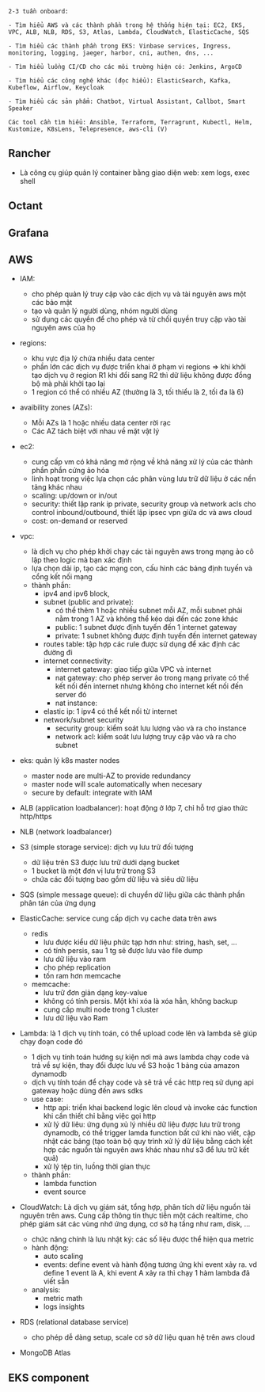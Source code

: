 
```
2-3 tuần onboard:

- Tìm hiểu AWS và các thành phần trong hệ thống hiện tại: EC2, EKS, VPC, ALB, NLB, RDS, S3, Atlas, Lambda, CloudWatch, ElasticCache, SQS

- Tìm hiểu các thành phần trong EKS: Vinbase services, Ingress, monitoring, logging, jaeger, harbor, cni, authen, dns, ...

- Tìm hiểu luồng CI/CD cho các môi trường hiện có: Jenkins, ArgoCD

- Tìm hiểu các công nghệ khác (đọc hiểu): ElasticSearch, Kafka, Kubeflow, Airflow, Keycloak

- Tìm hiểu các sản phẩm: Chatbot, Virtual Assistant, Callbot, Smart Speaker
```

```
Các tool cần tìm hiểu: Ansible, Terraform, Terragrunt, Kubectl, Helm, Kustomize, K8sLens, Telepresence, aws-cli (V)
```

## Rancher
- Là công cụ giúp quản lý container bằng giao diện web: xem logs, exec shell

## Octant

## Grafana

## AWS
- IAM: 
  - cho phép quản lý truy cập vào các dịch vụ và tài nguyên aws một các bảo mật
  - tạo và quản lý người dùng, nhóm người dùng
  - sử dụng các quyền để cho phép và từ chối quyền truy cập vào tài nguyên aws của họ

- regions:
  - khu vực địa lý chứa nhiều data center
  - phần lớn các dịch vụ được triển khai ở phạm vi regions => khi khởi tạo dịch vụ ở region R1 khi đổi sang R2 thì dữ liệu không được đồng bộ mà phải khởi tạo lại
  - 1 region có thể có nhiều AZ (thường là 3, tối thiểu là 2, tối đa là 6)

- avaibility zones (AZs):
  - Mỗi AZs là 1 hoặc nhiều data center rời rạc
  - Các AZ tách biệt với nhau về mặt vật lý

- ec2: 
  - cung cấp vm có khả năng mở rộng về khả năng xử lý của các thành phần phần cứng ảo hóa
  - linh hoạt trong việc lựa chọn các phân vùng lưu trữ dữ liệu ở các nền tảng khác nhau 
  - scaling: up/down or in/out
  - security: thiết lập rank ip private, security group và network acls cho control inbound/outbound, thiết lập ipsec vpn giữa dc và aws cloud
  - cost: on-demand or reserved

- vpc:
  - là dịch vụ cho phép khởi chạy các tài nguyên aws trong mạng ảo cô lập theo logic mà bạn xác định
  - lựa chọn dải ip, tạo các mạng con, cấu hình các bảng định tuyến và cổng kết nối mạng
  - thành phần: 
    - ipv4 and ipv6 block, 
    - subnet (public and private): 
      - có thể thêm 1 hoặc nhiều subnet mỗi AZ, mỗi subnet phải nằm trong 1 AZ và không thể kéo daì đến các zone khác
      - public: 1 subnet được định tuyến đến 1 internet gateway
      - private: 1 subnet không được định tuyến đến internet gateway
    - routes table: tập hợp các rule được sử dụng để xác định các đường đi
    - internet connectivity:
      - internet gateway: giao tiếp giữa VPC và internet
      - nat gateway: cho phép server ảo trong mạng private có thể kết nối đến internet nhưng không cho internet kết nối đến server đó 
      - nat instance: 
    - elastic ip: 1 ipv4 có thể kết nối từ internet
    - network/subnet security
      - security group: kiểm soát lưu lượng vào và ra cho instance
      - network acl: kiểm soát lưu lượng truy cập vào và ra cho subnet

- eks: quản lý k8s master nodes
  - master node are multi-AZ to provide redundancy
  - master node will scale automatically when necesary
  - secure by default: integrate with IAM 

- ALB (application loadbalancer): hoạt động ở lớp 7, chỉ hỗ trợ giao thức http/https
- NLB (network loadbalancer)
- S3 (simple storage service): dịch vụ lưu trữ đối tượng
  - dữ liệu trên S3 được lưu trữ dưới dạng bucket
  - 1 bucket là một đơn vị lưu trữ trong S3
  - chứa các đối tượng bao gồm dữ liệu và siêu dữ liệu
- SQS (simple message queue): di chuyển dữ liệu giữa các thành phần phân tán của ứng dụng 
- ElasticCache: service cung cấp dịch vụ cache data trên aws
  - redis
    - lưu được kiểu dữ liệu phức tạp hơn như: string, hash, set, ...
    - có tính persis, sau 1 tg sẽ được lưu vào file dump
    - lưu dữ liệu vào ram
    - cho phép replication
    - tốn ram hơn memcache
  - memcache:
    - lưu trữ đơn giản dạng key-value
    - không có tính persis. Một khi xóa là xóa hẳn, không backup
    - cung cấp multi node trong 1 cluster
    - lưu dữ liệu vào Ram

- Lambda: là 1 dịch vụ tính toán, có thể upload code lên và lambda sẽ giúp chạy đoạn code đó
  - 1 dịch vụ tính toán hướng sự kiện nơi mà aws lambda chạy code và trả về sự kiện, thay đổi được lưu về S3 hoặc 1 bảng của amazon dynamodb
  - dịch vụ tính toán để chạy code và sẽ trả về các http req sử dụng api gateway hoặc dùng đến aws sdks
  - use case:
    - http api: triển khai backend logic lên cloud và invoke các function khi cần thiết chỉ bằng việc gọi http 
    - xử lý dữ liêu: ứng dụng xủ lý nhiều dữ liệu được lưu trữ trong dynamodb, có thể trigger lamda function bất cứ khi nào viết, cập nhật các bảng (tạo toàn bộ quy trình xử lý dữ liệu bằng cách kết hợp các nguồn tài nguyên aws khác nhau như s3 để lưu trữ kết quả)
    - xử lý tệp tin, luồng thời gian thực
  - thành phần:
    - lambda function
    - event source
  
- CloudWatch: Là dịch vụ giám sát, tổng hợp, phân tích dữ liệu nguồn tài nguyên trên aws. Cung cấp thông tin thực tiễn một cách realtime, cho phép giám sát các vùng nhớ ứng dụng, cơ sở hạ tầng như ram, disk, ...
  - chức năng chính là lưu nhật ký: các số liệu được thể hiện qua metric
  - hành động:
    - auto scaling
    - events: define event và hành động tương ứng khi event xảy ra. vd define 1 event là A, khi event A xảy ra thì chạy 1 hàm lambda đã viết sẵn
  - analysis:
    - metric math
    - logs insights
- RDS (relational database service)
  - cho phép dễ dàng setup, scale cơ sở dữ liệu quan hệ trên aws cloud
- MongoDB Atlas

## EKS component

